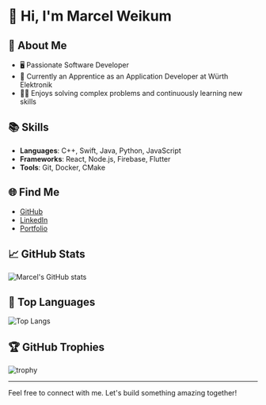 # 👋 Hi, I'm Marcel Weikum

## 🚀 About Me
- 🖥️ Passionate Software Developer
- 💼 Currently an Apprentice as an Application Developer at Würth Elektronik
- 👨‍💻 Enjoys solving complex problems and continuously learning new skills

## 📚 Skills
- **Languages**: C++, Swift, Java, Python, JavaScript
- **Frameworks**: React, Node.js, Firebase, Flutter
- **Tools**: Git, Docker, CMake

## 🌐 Find Me
- [GitHub](https://github.com/marcelweikum)
- [LinkedIn](https://www.linkedin.com/in/marcelweikum/)
- [Portfolio](https://marcelweikum.de)

## 📈 GitHub Stats
![Marcel's GitHub stats](https://github-readme-stats.vercel.app/api?username=marcelweikum&show_icons=true&theme=radical)

## 🏅 Top Languages
![Top Langs](https://github-readme-stats.vercel.app/api/top-langs/?username=marcelweikum&layout=compact&theme=radical)

## 🏆 GitHub Trophies
![trophy](https://github-profile-trophy.vercel.app/?username=marcelweikum&theme=onedark)

---

Feel free to connect with me. Let's build something amazing together!
